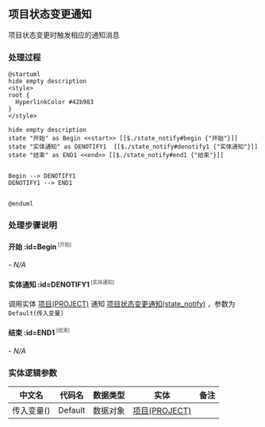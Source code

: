 ## 项目状态变更通知 <!-- {docsify-ignore-all} -->

   项目状态变更时触发相应的通知消息

### 处理过程

```plantuml
@startuml
hide empty description
<style>
root {
  HyperlinkColor #42b983
}
</style>

hide empty description
state "开始" as Begin <<start>> [[$./state_notify#begin {"开始"}]]
state "实体通知" as DENOTIFY1  [[$./state_notify#denotify1 {"实体通知"}]]
state "结束" as END1 <<end>> [[$./state_notify#end1 {"结束"}]]


Begin --> DENOTIFY1
DENOTIFY1 --> END1


@enduml
```


### 处理步骤说明

#### 开始 :id=Begin<sup class="footnote-symbol"> <font color=gray size=1>[开始]</font></sup>



*- N/A*
#### 实体通知 :id=DENOTIFY1<sup class="footnote-symbol"> <font color=gray size=1>[实体通知]</font></sup>



调用实体 [项目(PROJECT)](module/ProjMgmt/project.md) 通知 [项目状态变更通知(state_notify)](module/ProjMgmt/project/notify/state_notify) ，参数为`Default(传入变量)`
#### 结束 :id=END1<sup class="footnote-symbol"> <font color=gray size=1>[结束]</font></sup>



*- N/A*



### 实体逻辑参数

|    中文名   |    代码名    |  数据类型    |  实体   |备注 |
| --------| --------| -------- | -------- | --------   |
|传入变量(<i class="fa fa-check"/></i>)|Default|数据对象|[项目(PROJECT)](module/ProjMgmt/project.md)||
